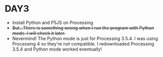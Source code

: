 # DAY3
 - Install Python and P5JS on Processing
 - ~~But...There is something wrong when I run the program with Python mode. I will check it later.~~
 - Nevermind! The Python mode is just for Processing 3.5.4. I was using Processing 4 so they're not compatible. I redownloaded Processing 3.5.4 and Python mode worked eventually!

